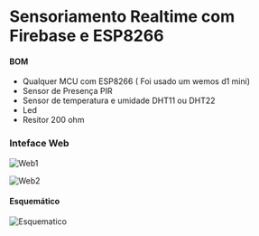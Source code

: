 # Sensoriamento Realtime com Firebase e ESP8266

#### BOM
* Qualquer MCU com ESP8266 ( Foi usado um wemos d1 mini)
* Sensor de Presença PIR
* Sensor de temperatura e umidade DHT11 ou DHT22
* Led 
* Resitor 200 ohm

### Inteface Web

![Web1](https://github.com/alvarowolfx/firebase-sensoriamento/blob/master/schematic/app1.png)

![Web2](https://github.com/alvarowolfx/firebase-sensoriamento/blob/master/schematic/app2.png)

#### Esquemático

![Esquematico](https://github.com/alvarowolfx/firebase-sensoriamento/blob/master/schematic/SensoriamentoFirebase.png)
